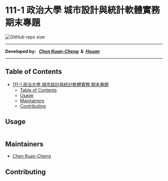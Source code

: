 # 111-1 政治大學 城市設計與統計軟體實務 期末專題

![GitHub repo size](https://img.shields.io/github/repo-size/ckctc/1111-NCCU-PSS-FinalProject?style=flat&logo=GitHub)

---

**Developed by: &nbsp; _[Chen Kuan-Cheng](https://github.com/ckctc)_ &nbsp;&&nbsp; _[Hsuan](https://github.com/Hsuan0958)_**

---

## Table of Contents

- [111-1 政治大學 城市設計與統計軟體實務 期末專題](#111-1-政治大學-城市設計與統計軟體實務-期末專題)
  - [Table of Contents](#table-of-contents)
  - [Usage](#usage)
  - [Maintainers](#maintainers)
  - [Contributing](#contributing)

## Usage

```
```

## Maintainers

- [Chen Kuan-Cheng](https://github.com/ckctc)

## Contributing

```
```
